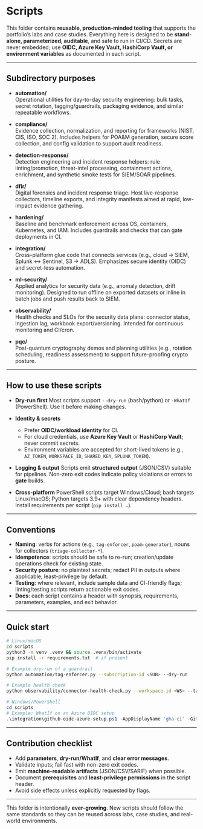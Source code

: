 # Scripts

This folder contains **reusable, production-minded tooling** that supports the portfolio’s labs and case studies. Everything here is designed to be **stand-alone, parameterized, auditable**, and safe to run in CI/CD. Secrets are never embedded; use **OIDC, Azure Key Vault, HashiCorp Vault, or environment variables** as documented in each script.

---

## Subdirectory purposes

* **automation/**  
  Operational utilities for day-to-day security engineering: bulk tasks, secret rotation, tagging/guardrails, packaging evidence, and similar repeatable workflows.

* **compliance/**  
  Evidence collection, normalization, and reporting for frameworks (NIST, CIS, ISO, SOC 2). Includes helpers for POA\&M generation, secure score collection, and config validation to support audit readiness.

* **detection-response/**  
  Detection engineering and incident response helpers: rule linting/promotion, threat-intel processing, containment actions, enrichment, and synthetic smoke tests for SIEM/SOAR pipelines.

* **dfir/**  
  Digital forensics and incident response triage. Host live-response collectors, timeline exports, and integrity manifests aimed at rapid, low-impact evidence gathering.

* **hardening/**  
  Baseline and benchmark enforcement across OS, containers, Kubernetes, and IAM. Includes guardrails and checks that can gate deployments in CI.

* **integration/**  
  Cross-platform glue code that connects services (e.g., cloud → SIEM, Splunk ↔ Sentinel, S3 → ADLS). Emphasizes secure identity (OIDC) and secret-less automation.

* **ml-security/**  
  Applied analytics for security data (e.g., anomaly detection, drift monitoring). Designed to run offline on exported datasets or inline in batch jobs and push results back to SIEM.

* **observability/**  
  Health checks and SLOs for the security data plane: connector status, ingestion lag, workbook export/versioning. Intended for continuous monitoring and CI/cron.

* **pqc/**  
  Post-quantum cryptography demos and planning utilities (e.g., rotation scheduling, readiness assessment) to support future-proofing crypto posture.

---

## How to use these scripts

* **Dry-run first**
  Most scripts support `--dry-run` (bash/python) or `-WhatIf` (PowerShell). Use it before making changes.

* **Identity & secrets**

  * Prefer **OIDC/workload identity** for CI.
  * For cloud credentials, use **Azure Key Vault** or **HashiCorp Vault**; never commit secrets.
  * Environment variables are accepted for short-lived tokens (e.g., `AZ_TOKEN`, `WORKSPACE_ID`, `SHARED_KEY`, `SPLUNK_TOKEN`).

* **Logging & output**
  Scripts emit **structured output** (JSON/CSV) suitable for pipelines. Non-zero exit codes indicate policy violations or errors to **gate** builds.

* **Cross-platform**
  PowerShell scripts target Windows/Cloud; bash targets Linux/macOS; Python targets 3.9+ with clear dependency headers. Install requirements per script (`pip install …`).

---

## Conventions

* **Naming**: verbs for actions (e.g., `tag-enforcer`, `poam-generator`), nouns for collectors (`triage-collector-*`).
* **Idempotence**: scripts should be safe to re-run; creation/update operations check for existing state.
* **Security posture**: no plaintext secrets; redact PII in outputs where applicable; least-privilege by default.
* **Testing**: where relevant, include sample data and CI-friendly flags; linting/testing scripts return actionable exit codes.
* **Docs**: each script contains a header with synopsis, requirements, parameters, examples, and exit behavior.

---

## Quick start

```bash
# Linux/macOS
cd scripts
python3 -m venv .venv && source .venv/bin/activate
pip install -r requirements.txt  # if present

# Example dry-run of a guardrail
python automation/tag-enforcer.py --subscription-id <SUB> --dry-run

# Example health check
python observability/connector-health-check.py --workspace-id <WS> --tables SecurityEvent OfficeActivity
```

```powershell
# Windows/PowerShell
cd scripts
# Example: WhatIf on an Azure OIDC setup
.\integration\github-oidc-azure-setup.ps1 -AppDisplayName 'gha-ci' -GithubOrg 'org' -GithubRepo 'repo' -WhatIf
```

---

## Contribution checklist

* Add **parameters**, **dry-run/WhatIf**, and **clear error messages**.
* Validate inputs; fail fast with non-zero exit codes.
* Emit **machine-readable artifacts** (JSON/CSV/SARIF) when possible.
* Document **prerequisites** and **least-privilege permissions** in the script header.
* Avoid side effects unless explicitly requested by flags.

---

This folder is intentionally **ever-growing**. New scripts should follow the same standards so they can be reused across labs, case studies, and real-world environments.
